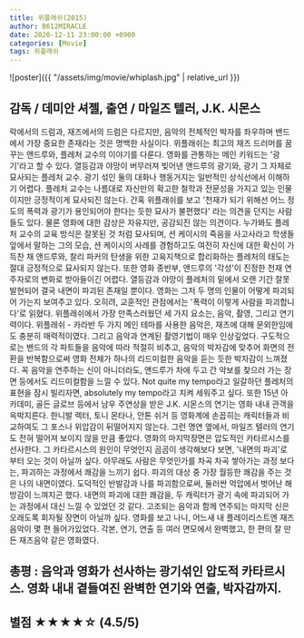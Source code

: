 ```yaml
---
title: 위플래쉬(2015)
author: B612MIRACLE
date: 2020-12-11 23:00:00 +0900
categories: [Movie]
tags: 위플래쉬
---
```


![poster]({{ "/assets/img/movie/whiplash.jpg" | relative_url }})
## 감독 / 데미안 셔젤, 출연 / 마일즈 텔러, J.K. 시몬스

락에서의 드럼과, 재즈에서의 드럼은 다르지만, 음악의 전체적인 박자를 좌우하며 밴드에서 가장 중요한 존재라는 것은 명백한 사실이다.
위플래쉬는 최고의 재즈 드러머를 꿈꾸는 앤드루와, 플레처 교수의 이야기를 다룬다. 영화를 관통하는 메인 키워드는 '광기'라고 할 수 있다.
열등감과 야망이 버무러져 빚어낸 앤드루의 광기와, 광기 그 자체로 묘사되는 플레처 교수. 광기 섞인 둘의 대화나 행동거지는 일반적인 상식선에서 이해하기 어렵다. 플레처 교수는 나름대로 자신만의 확고한 철학과 전문성을 가지고 있는 인물이지만 긍정적이게 묘사되진 않는다. 간혹 위플래쉬를 보고 '천재가 되기 위해선 어느 정도의 폭력과 광기가 용인되어야 한다는 듯한 묘사가 불편했다' 라는 의견을 던지는 사람들도 있다. 물론 영화에 대한 감상은 자유지만, 공감되진 않는 의견이다. 누가봐도 플레처 교수의 교육 방식은 잘못된 것 처럼 묘사되며, 션 케이시의 죽음을 사고사라고 학생들 앞에서 말하는 그의 모습, 션 케이시의 사례를 경험하고도 여전히 자신에 대한 확신이 가득찬 채 앤드루와, 찰리 파커의 탄생을 위한 고육지책으로 합리화하는 플레처의 태도는 절대 긍정적으로 묘사되지 않는다. 또한 영화 종반부, 앤드루의 '각성'이 진정한 천재 연주자로의 변화로 받아들이긴 어렵다. 열등감과 야망이 플레처의 밑에서 오랜 기간 잘못 발현되어 결국 내면이 파괴된 존재일 뿐이다. 영화는 그저 두 명의 인물이 어떻게 파괴되어 가는지 보여주고 있다. 오히려, 교훈적인 관점에서는 '폭력이 이렇게 사람을 파괴합니다'로 읽혔다.
위플래쉬에서 가장 만족스러웠던 세 가지 요소는, 음악, 촬영, 그리고 연기력이다. 위플래쉬 - 카라반 두 가지 메인 테마를 사용한 음악은, 재즈에 대해 문외한임에도 충분히 매력적이였다. 그리고 음악과 연계된 촬영기법이 매우 인상깊었다. 구도적으로는 밴드의 각 파트들을 음악에 따라 적절히 비추고, 음악의 박자감에 맞추어 화면의 전환을 반복함으로써 영화 전체가 하나의 리드미컬한 음악을 듣는 듯한 박자감이 느껴졌다. 꼭 음악을 연주하는 신이 아니더라도, 앤드루가 차에 두고 간 악보를 찾으러 가는 장면 등에서도 리드미컬함을 느낄 수 있다. Not quite my tempo라고 일갈하던 플레처의 표현을 잠시 빌리자면, absolutely my tempo라고 치켜 세워주고 싶다.
또한 15년 아카데미, 골든 글로브 등에서 남우 주연상을 받은 J.K. 시몬스의 연기는 영화 내내 관객을 윽박지른다. 한니발 렉터, 토니 몬타나, 안톤 쉬거 등 영화계에 손꼽히는 캐릭터들과 비교하여도 그 포스나 위압감이 뒤떨어지지 않는다. 그런 명연 옆에서, 마일즈 텔러의 연기도 전혀 떨어져 보이지 않을 만큼 좋았다.
영화의 마지막장면은 압도적인 카타르시스를 선사한다. 그 카타르시스의 원인이 무엇인지 곰곰이 생각해보다 보면, '내면의 파괴'로 부터 오는 것이 아닐까 싶다. 아무래도 사람은 무엇인가를 차곡 차곡 쌓아가는 과정 보다는, 파괴하는 과정에서 쾌감을 느끼기 쉽다. 파괴의 대상 중 가장 월등한 쾌감을 주는 것은 나의 내면이였다. 도덕적인 반발감과 나를 파괴함으로써, 둘러싼 억압에서 벗어난 해방감이 느껴지곤 했다. 내면의 파괴에 대한 쾌감을, 두 캐릭터가 광기 속에 파괴되어 가는 과정에서 대신 느낄 수 있었던 것 같다. 고조되는 음악과 함께 연주되는 마지막 신은 오래도록 회자될 장면이 아닐까 싶다.
영화를 보고 나니, 어느새 내 플레이리스트엔 재즈 음악이 몇 편 들어가있었다. 각본, 연기, 연출 등 여러 면모에서 완벽했고, 한 편의 잘 만든 재즈음악 같은 영화였다. 


## 총평 : 음악과 영화가 선사하는 광기섞인 압도적 카타르시스. 영화 내내 곁들여진 완벽한 연기와 연출, 박자감까지.
## 별점 ★★★★☆ (4.5/5)